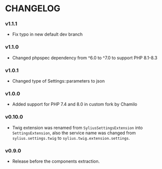 CHANGELOG
=========

### v1.1.1

* Fix typo in new default dev branch

### v1.1.0

* Changed phpspec dependency from ^6.0 to ^7.0 to support PHP 8.1-8.3

### v1.0.1

* Changed type of Settings::parameters to json

### v1.0.0

* Added support for PHP 7.4 and 8.0 in custom fork by Chamilo

### v0.10.0

* Twig extension was renamed from `SyliusSettingsExtension` into `SettingsExtension`,
  also the service name was changed from `sylius.settings.twig` to `sylius.twig.extension.settings`.

### v0.9.0

* Release before the components extraction.
